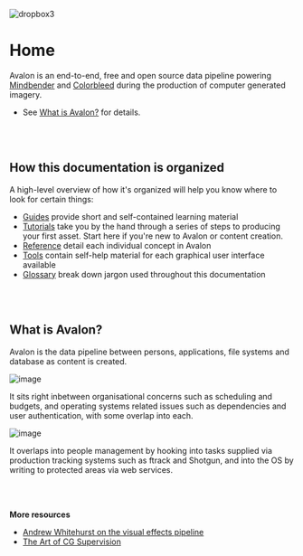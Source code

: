 ![dropbox3](https://user-images.githubusercontent.com/2152766/27328354-cd712dd8-55a9-11e7-89b8-bb8b01b9c66d.png)

# Home

Avalon is an end-to-end, free and open source data pipeline powering [Mindbender](http://mindbender.com) and [Colorbleed](http://colorbleed.nl) during the production of computer generated imagery.

- See [What is Avalon?](#what-is-avalon) for details.

<br>
<br>

## How this documentation is organized

A high-level overview of how it's organized will help you know where to look for certain things:

- [Guides](guides/) provide short and self-contained learning material
- [Tutorials](tutorials/) take you by the hand through a series of steps to producing your first asset. Start here if you're new to Avalon or content creation.
- [Reference](reference/) detail each individual concept in Avalon
- [Tools](tools/) contain self-help material for each graphical user interface available
- [Glossary](glossary/) break down jargon used throughout this documentation

<br>
<br>

## What is Avalon?

Avalon is the data pipeline between persons, applications, file systems and database as content is created.

![image](https://user-images.githubusercontent.com/2152766/27992563-487e537c-648f-11e7-9ff9-d1ab9d175836.png)

It sits right inbetween organisational concerns such as scheduling and budgets, and operating systems related issues such as dependencies and user authentication, with some overlap into each.

![image](https://user-images.githubusercontent.com/2152766/27992621-da580b5c-6490-11e7-90c5-0d747ffb1eed.png)

It overlaps into people management by hooking into tasks supplied via production tracking systems such as ftrack and Shotgun, and into the OS by writing to protected areas via web services.

<br>
<br>

**More resources**

- [Andrew Whitehurst on the visual effects pipeline](http://www.andrew-whitehurst.net/pipeline.html)
- [The Art of CG Supervision](http://cgsupervisor.blogspot.co.uk/p/vfx-pipelines-defined.html)

<br>
<br>
<br>
